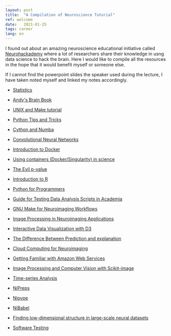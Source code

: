 ```yaml
---
layout: post
title:  "A Compilation of Neuroscience Tutorial"
ref: welcome
date:   2021-01-25
tags: career
lang: en
---
```


I found out about an amazing neuroscience educational initiative called [Neurohackademy][ref-1] where a lot of researchers share their knowledge in usng data science to hack the brain. Here I would like to compile all the resources in the hope that it would benefit myself or someone else.

If I cannot find the powerpoint slides the speaker used during the lecture, I have taken noted myself and linked my notes accordingly.

+ [Statistics][ref-20]

+ [Andy's Brain Book][ref-21]

+ [UNIX and Make tutorial][ref-2]

+ [Python Tips and Tricks][ref-19]

+ [Cython and Numba][ref-3]

+ [Convolutional Neural Networks][ref-4]

+ [Introduction to Docker][ref-5]

+ [Using containers (Docker/Singularity) in science][ref-6]

+ [The Evil p-value][ref-7]

+ [Introduction to R][ref-24]

+ [Python for Programmers][ref-23]

+ [Guide for Testing Data Analysis Scripts in Academia][ref-22]

+ [GNU Make for Neuroimaging Workflows][ref-8]

+ [Image Processing in Neuroimaging Applications][ref-9]

+ [Interactive Data Visualization with D3][ref-18]

+ [The Difference Between Prediction and explanation][ref-11]

+ [Cloud Computing for Neuroimaging][ref-15]

+ [Getting Familiar with Amazon Web Services][ref-25]

+ [Image Processing and Computer Vision with Scikit-image][ref-17]

+ [Time-series Analysis][ref-16]

+ [NiPreps][ref-14]

+ [Nipype][ref-12]

+ [NiBabel][ref-13]

+ [Finding low-dimensional structure in large-scale neural datasets][ref-26]

+ [Software Testing][ref-27]

[ref-1]:https://neurohackademy.org/course_type/lectures/
[ref-2]:https://neurohackweek.github.io/advancedunix/
[ref-3]:https://neurohackweek.github.io/cython-tutorial/
[ref-4]:https://neurohackademy.github.io/convolutional-neural-networks/
[ref-5]:https://slides.com/anishakeshavan/introduction-to-docker/
[ref-6]:https://neurohackweek.github.io/docker-for-scientists/
[ref-7]:http://www.mengjialyu.info/2021/01/22/destiny-neuroscience.html
[ref-8]:https://neurohackweek.github.io/docker-for-scientists/
[ref-9]:https://neurohackweek.github.io/image-processing/
[ref-10]:http://www.mengjialyu.info/2021/01/22/destiny-neuroscience.html
[ref-11]:http://www.mengjialyu.info/2021/01/22/destiny-neuroscience.html
[ref-12]:http://www.mengjialyu.info/2021/01/22/destiny-neuroscience.html
[ref-13]:https://neurohackademy.org/course/nibabel/
[ref-14]:https://neurohackademy.org/course/nibabel/
[ref-15]:https://neurohackademy.github.io/cloud101_aws/
[ref-16]:https://neurohackademy.github.io/cloud101_aws/
[ref-17]:https://neurohackademy.github.io/cloud101_aws/
[ref-18]:https://anisha.pizza/nhw2017_d3/presentation/index.html#/17
[ref-19]:https://github.com/neurohackweek/python-tips-and-tricks/blob/master/python-tips-and-tricks.ipynb
[ref-20]:https://neuroimage.usc.edu/brainstorm/Tutorials/Statistics
[ref-21]:https://andysbrainbook.readthedocs.io/en/latest/index.html
[ref-22]:https://neurohackweek.github.io/software-testing-for-scientists/
[ref-23]:https://neurohackweek.github.io/python-for-programmers/
[ref-24]:https://jmumford.github.io/R-tutorial/
[ref-25]:https://madhyastha.github.io/neurohackweek2017/
[ref-26]:http://neurohackademy.org/wp-content/uploads/2018/02/Dyer-DimReduction-NeuroHack-Aug3.pdf
[ref-27]:https://neurohackademy.github.io/software-testing-for-scientists/